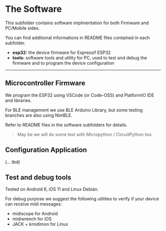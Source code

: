 # The Software

This subfolder contains software implmentation for both Firmware and PC/Mobile sides.

You can find additional informations in README files contained in each subfolder.

* **esp32:**  the device firmware for Espressif ESP32 
* **tools:**  software tools and utility for PC, used to test and debug the firmware and to program the device configuration



----

## Microcontroller Firmware
We program the ESP32 using VSCode (or Code-OSS) and PlatformIO IDE and libraries. 

For BLE management we use BLE Arduino Library, but some testing branches are also using NimBLE.

Refer to README files in the software subfolders for details.


> May be we will do some test with Micropython / CircuitPython too.




## Configuration Application
(... tbd)


## Test and debug tools

Tested on Android 6, iOS 11 and Linux Debian.

For debug purpose we suggest the following utilities to verify if your device can receive midi messages:

* midiscope for Android
* midiwrench for iOS
* JACK  + kmidimon  for Linux
